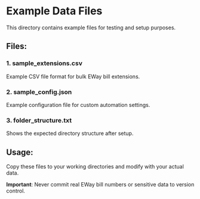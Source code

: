 # Example Data Files

This directory contains example files for testing and setup purposes.

## Files:

### 1. sample_extensions.csv
Example CSV file format for bulk EWay bill extensions.

### 2. sample_config.json
Example configuration file for custom automation settings.

### 3. folder_structure.txt
Shows the expected directory structure after setup.

## Usage:

Copy these files to your working directories and modify with your actual data.

**Important**: Never commit real EWay bill numbers or sensitive data to version control.